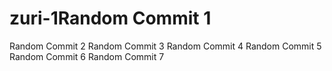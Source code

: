 # zuri-1Random Commit 1
Random Commit 2
Random Commit 3
Random Commit 4
Random Commit 5
Random Commit 6
Random Commit 7
